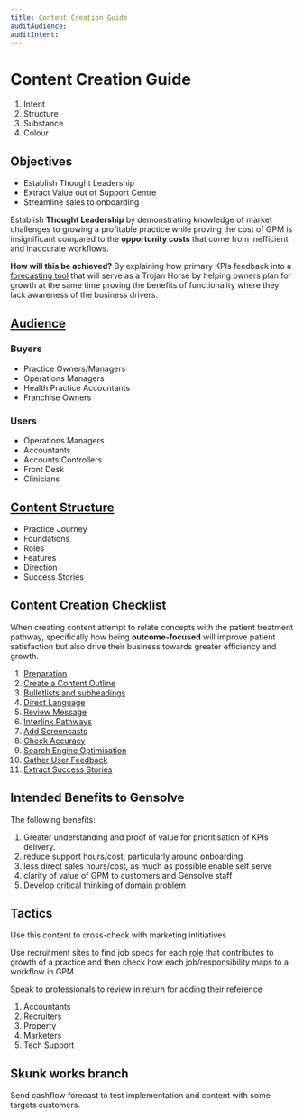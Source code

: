 ```yaml
---
title: Content Creation Guide
auditAudience:
auditIntent:
---
```


# Content Creation Guide

1. Intent
2. Structure
3. Substance
4. Colour

## Objectives

- Establish Thought Leadership
- Extract Value out of Support Centre
- Streamline sales to onboarding

Establish **Thought Leadership** by demonstrating knowledge of market challenges to growing a profitable practice while proving the cost of GPM is insignificant compared to the **opportunity costs** that come from inefficient and inaccurate workflows.

**How will this be achieved?** By explaining how primary KPIs feedback into a [forecasting tool](../../operations/finances/create-a-cashflow-forecast.md) that will serve as a Trojan Horse by helping owners plan for growth at the same time proving the benefits of functionality where they lack awareness of the business drivers.

## [Audience](./audience/)

### Buyers

- Practice Owners/Managers
- Operations Managers
- Health Practice Accountants
- Franchise Owners

### Users

- Operations Managers
- Accountants
- Accounts Controllers
- Front Desk
- Clinicians

## [Content Structure](./content-structure/)

- Practice Journey
- Foundations
- Roles
- Features
- Direction
- Success Stories

## Content Creation Checklist

When creating content attempt to relate concepts with the patient treatment pathway, specifically how being **outcome-focused** will improve patient satisfaction but also drive their business towards greater efficiency and growth.

1. [Preparation](./01-preparation/)
2. [Create a Content Outline](/02-create-a-content-outline/)
3. [Bulletlists and subheadings](./03-bulletlists-and-subheadings/)
4. [Direct Language](./04-direct-language/)
5. [Review Message](./05-review-process/)
6. [Interlink Pathways](./06-interlinking/)
7. [Add Screencasts](./07-add-screencasts/)
8. [Check Accuracy](./08-accuracy/)
9. [Search Engine Optimisation](./09-search-engine-optimisation/)
10. [Gather User Feedback](./10-user-feedback/)
11. [Extract Success Stories](./11-storytelling/)

## Intended Benefits to Gensolve

The following benefits:

1. Greater understanding and proof of value for prioritisation of KPIs delivery.
2. reduce support hours/cost, particularly around onboarding
3. less direct sales hours/cost, as much as possible enable self serve
4. clarity of value of GPM to customers and Gensolve staff
5. Develop critical thinking of domain problem

## Tactics

Use this content to cross-check with marketing intitiatives

Use recruitment sites to find job specs for each [role](../../roles/) that contributes to growth of a practice and then check how each job/responsibility maps to a workflow in GPM.

Speak to professionals to review in return for adding their reference

1. Accountants
2. Recruiters
3. Property
4. Marketers
5. Tech Support

## Skunk works branch

Send cashflow forecast to test implementation and content with some targets customers.

